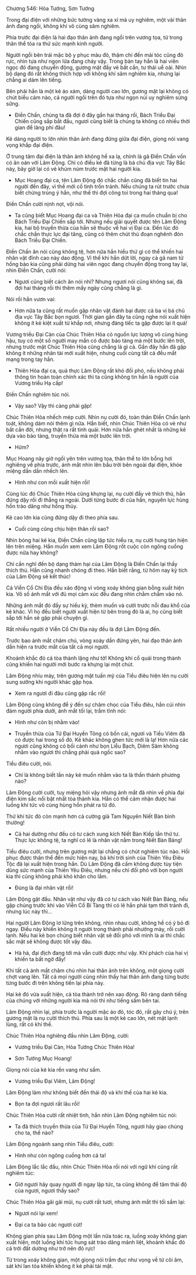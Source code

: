 




Chương 546: Hỏa Tướng, Sơn Tướng


Trong đại điện với những bức tường vàng xa xỉ mà uy nghiêm, một vài thân ảnh đang ngồi, không khí vô cùng sâm nghiêm.

Phía trước đại điện là hai đạo thân ảnh đang ngồi trên vương tọa, từ trong thân thể tỏa ra thứ sức mạnh kinh người.

Người ngồi bên trái mặc bộ y phục màu đỏ, thậm chí đến mái tóc cũng đỏ rực, nhìn tựa như ngọn lửa đang cháy vậy. Trong bàn tay hắn là hai viên ngọc đỏ đang chuyển động, gương mặt đầy vẻ bất cần, tư thái uể oải. Nhìn bộ dạng đó rất không thích hợp với không khí sâm nghiêm kia, nhưng lại chẳng ai dám lên tiếng.

Bên phải hắn là một kẻ áo xám, dáng người cao lớn, gương mặt lại không có chút biểu cảm nào, cả người ngồi trên đó tựa như ngọn núi uy nghiêm sừng sững.

- Điền Chấn, chúng ta đã đợi ở đây gần hai tháng rồi, Bách Triều Đại Chiến cũng sắp bắt đầu, ngươi cũng biết là chúng ta không có nhiều thời gian để lãng phí đâu!

Kẻ dáng người to lớn nhìn thân ảnh đang đứng giữa đại điện, giọng nói vang vọng khắp đại điện.

Ở trung tâm đại điện là thân ảnh không hề xa lạ, chính là gã Điền Chấn vốn có ân oán với Lâm Động. Chỉ có điều kẻ đã từng là bá chủ địa vực Tây Bắc này, bây giờ lại có vẻ khúm núm trước mặt hai người kia.

- Mục Hoang đại ca, tên Lâm Động đó chắc chắn cũng đã biết tin hai người đến đây, vì thế mới cố tình trốn tránh. Nếu chúng ta rút trước chưa biết chừng trúng ý hắn, như thế thì đợi công toi trong hai tháng qua!

Điền Chấn cười nịnh nọt, vội nói.

- Ta cũng biết Mục Hoang đại ca và Thiên Hỏa đại ca muốn chuẩn bị cho Bách Triều Đại Chiến sắp tới. Nhưng nếu giải quyết được tên Lâm Động kia, hai bộ truyền thừa của hắn sẽ thuộc về hai vị Đại ca. Đến lúc đó chắc chắn thực lực đại tăng, cũng có thêm chút thủ đoạn nghênh đón Bách Triều Đại Chiến.

Điền Chấn ăn nói cũng không tệ, hơn nữa hắn hiểu thứ gì có thể khiến hai nhân vật đỉnh cao này dao động. Vì thế khi hắn dứt lời, ngay cả gã nam tử hồng bào kia cũng phải dừng hai viên ngọc đang chuyển động trong tay lại, nhìn Điền Chấn, cười nói:

- Ngươi cũng biết cách ăn nói nhỉ? Nhưng ngươi nói cũng không sai, đã đợi hai tháng rồi thì thêm mấy ngày cũng chẳng là gì.

Nói rồi hắn vươn vai:

- Hơn nữa ta cũng rất muốn gặp nhân vật đánh bại được cả ba vị bá chủ địa vực Tây Bắc bọn ngươi. Thời gian gần đây ta cũng nghe nói xuất hiện không ít kẻ kiệt xuất từ khắp nơi, nhưng đáng tiếc ta gặp được lại ít quá!

Vương triều Đại Càn của Chúc Thiên Hỏa có nguồn lực lượng vô cùng hùng hậu, tuy có một số người may mắn có được bảo tàng mà một bước lên trời, nhưng trước mặt Chúc Thiên Hỏa cũng chẳng là gì cả. Gần đây hắn đã gặp không ít những nhân tài mới xuất hiện, nhưng cuối cùng tất cả đều mất mạng trong tay hắn.

- Thiên Hỏa đại ca, quả thực Lâm Động rất khó đối phó, nếu không phải thông tin hoàn toàn chính xác thì ta cũng không tin hắn là người của Vương triều Hạ cấp!

Điền Chấn nghiêm túc nói.

- Vậy sao? Vậy thì càng phải gặp!

Chúc Thiên Hỏa nhếch mép cười. Nhìn nụ cười đó, toàn thân Điền Chấn lạnh toát, không dám nói thêm gì nữa. Hắn biết, nhìn Chúc Thiên Hỏa có vẻ như bất cần đời, nhưng thật ra rất tinh quái. Hơn nữa hắn ghét nhất là những kẻ dựa vào bảo tàng, truyền thừa mà một bước lên trời.

- Hửm?

Mục Hoang nãy giờ ngồi yên trên vương tọa, thân thể to lớn bỗng hơi nghiêng về phía trước, ánh mắt nhìn lên bầu trời bên ngoài đại điện, khóe miệng dần dần nhếch lên.

- Hình như con mồi xuất hiện rồi!

Cùng lúc đó Chúc Thiên Hỏa cũng khựng lại, nụ cười đầy vẻ thích thú, hắn đứng dậy rồi đi thẳng ra ngoài. Dưới từng bước đi của hắn, nguyên lực hùng hồn trào dâng như hồng thủy.

Kẻ cao lớn kia cũng đứng dậy đi theo phía sau.

- Cuối cùng cũng chịu hiện thân rồi sao?

Nhìn bóng hai kẻ kia, Điền Chấn cũng lập tức hiểu ra, nụ cười hung tàn hiện lên trên miệng. Hắn muốn xem xem Lâm Động rốt cuộc còn ngông cuồng được nữa hay không?

Chỉ cần nghĩ đến bộ dạng thảm hại của Lâm Động là Điền Chấn lại thấy thích thú. Hắn cũng nhanh chóng đi theo. Hắn biết rằng, từ hôm nay kỳ tích của Lâm Động sẽ kết thúc!

Cả Viễn Cổ Chi Địa đều xáo động vì vòng xoáy không gian bỗng xuất hiện kia. Vô số ánh mắt với đủ mọi cảm xúc đều đang nhìn chằm chằm vào nó.

Những ánh mắt đó đầy sự hiếu kỳ, thèm muốn và cười trước nỗi đau khổ của kẻ khác. Vì họ đều biết người xuất hiện từ bên trong đó là ai, họ cũng biết sắp tới hắn sẽ gặp phải chuyện gì.

Rất nhiều người ở Viễn Cổ Chi Địa này đều là đợi Lâm Động đến.

Trước bao ánh mắt chăm chú, vòng xoáy dần đứng yên, hai đạo thân ảnh dần hiện ra trước mắt của tất cả mọi người.

Khoảnh khắc đó cả tòa thành lặng như tờ! Không khí cổ quái trong thành cũng khiến hai người mới bước ra khựng lại một chút.

Lâm Động nhíu mày, trên gương mặt tuấn mỹ của Tiểu điêu hiện lên nụ cười sung sướng khi người khác gặp họa.

- Xem ra ngươi đi đâu cũng gặp rắc rối!

Lâm Động cũng không để ý đến sự châm chọc của Tiểu điêu, hắn cúi nhìn đám người phía dưới, ánh mắt tối lại, trầm tĩnh nói:

- Hình như còn bị nhằm vào!

- Truyền thừa của Tứ Đại Huyền Tông có bốn cái, ngươi và Tiểu Viêm đã có được hai trong số đó. Kẻ khác không ghen tức mới là lạ! Hơn nữa các ngươi cũng không có bối cảnh như bọn Liễu Bạch, Diêm Sâm không nhằm vào ngươi thì chẳng phải quá ngốc sao?

Tiểu điêu cười, nói.

- Chỉ là không biết lần này kẻ muốn nhằm vào ta là thần thánh phương nào?

Lâm Động cười cười, tuy miệng hỏi vậy nhưng ánh mắt đã nhìn về phía đại điện kim sắc nổi bật nhất tòa thành kia. Hắn có thể cảm nhận được hai luồng khí tức vô cùng hùng hồn phát ra từ đó.

Thứ khí tức đó còn mạnh hơn cả cường giả Tam Nguyên Niết Bàn bình thường!

- Cả hai dường như đều có tư cách xung kích Niết Bàn Kiếp lần thứ tư. Thực lực không tệ, ta nghĩ có lẽ là nhân vật nằm trong Niết Bàn Bảng!

Tiểu điêu cười, nhưng trên gương mặt lại chẳng có chút nghiêm túc nào. Hồi phục được thân thể đến mức hiện nay, bá khí trời sinh của Thiên Yêu Điêu Tộc đã lại xuất hiện trong hắn. Dù Lâm Động đã cấm không được tùy tiện dùng sức mạnh của Thiên Yêu Điêu, nhưng nếu chỉ đối phó với bọn người kia thì cũng không phải khó khăn cho lắm.

- Đúng là đại nhân vật rồi!

Lâm Động gật đầu. Nhân vật như vậy đã có tư cách vào Niết Bàn Bảng, nếu gặp chúng trước khi vào Viễn Cổ Bí Tàng thì có lẽ hắn phải tạm thời tránh đi, nhưng lúc này thì…

Hai người Lâm Động lơ lửng trên không, nhìn nhau cười, không hề có ý bỏ đi ngay. Điều này khiến không ít người trong thành phải nhướng mày, rồi cười lạnh. Nếu hai kẻ bọn chúng biết nhân vật sẽ đối phó với mình là ai thì chắc sắc mặt sẽ không được tốt vậy đâu.

- Hà hà, đại địch đang tới mà vẫn cười được như vậy. Khí phách của hai vị khiến ta bất ngờ đấy!

Khi tất cả ánh mắt chăm chú nhìn hai thân ảnh trên không, một giọng cười chợt vang lên. Tất cả mọi người cùng nhìn thấy hai thân ảnh đang từng bước từng bước đi trên không tiến lại phía này.

Hai kẻ đó vừa xuất hiện, cả tòa thành trở nên xao động. Rõ ràng danh tiếng của chúng với những người kia mà nói thì như tiếng sấm bên tai.

Lâm Động nhìn lại, phía trước là người mặc áo đỏ, tóc đỏ, rất gây chú ý, trên gương mặt là nụ cười thích thú. Phía sau là một kẻ cao lớn, nét mặt lạnh lùng, rất có khí thế.

Chúc Thiên Hỏa nghiêng đầu nhìn Lâm Động, cười:

- Vương triều Đại Càn, Hỏa Tướng Chúc Thiên Hỏa!

- Sơn Tướng Mục Hoang!

Giọng nói của kẻ kia rền vang như sấm.

- Vương triều Đại Viêm, Lâm Động!

Lâm Động làm như không biết đến thái độ và khí thế của hai kẻ kia.

- Bọn ta đợi ngươi rất lâu rồi!

Chúc Thiên Hỏa cười rất nhiệt tình, hắn nhìn Lâm Động nghiêm túc nói:

- Ta đã thích truyền thừa của Tứ Đại Huyền Tông, ngươi hãy giao chúng cho ta, thế nào?

Lâm Động ngoảnh sang nhìn Tiểu điêu, cười:

- Hình như còn ngông cuồng hơn cả ta!

Lâm Động lắc lắc đầu, nhìn Chúc Thiên Hỏa rồi nói với ngữ khí cũng rất nghiêm túc:

- Giờ ngươi hãy quay người đi ngay lập tức, ta cũng không để tâm thái độ của ngươi, ngươi thấy sao?

Chúc Thiên Hỏa gãi gãi mũi, nụ cười rất tươi, nhưng ánh mắt thì tối sầm lại:

- Ngươi nói lại xem!

- Đại ca ta bảo các ngươi cút!

Không gian phía sau Lâm Động một lần nữa toác ra, luồng xoáy không gian xuất hiện, một luồng khí tức hung sát trào dâng mãnh liệt, khoảnh khắc đó cả trời đất dường như trở nên đỏ rực!

Từ trong xoáy không gian, một giọng nói trầm đục như vọng về từ cõi âm, sát khí lan tỏa khiến không ít kẻ phải tái mặt.




